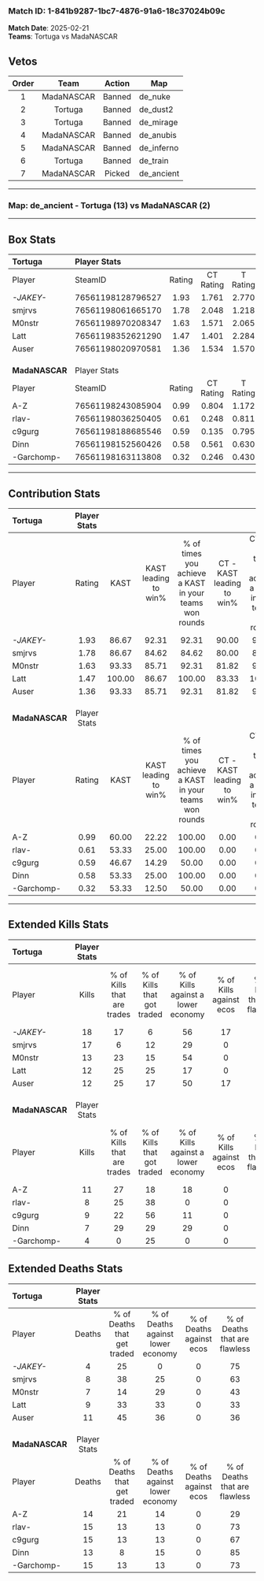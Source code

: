 ### Match ID: 1-841b9287-1bc7-4876-91a6-18c37024b09c  
**Match Date**: 2025-02-21  
**Teams**: Tortuga vs MadaNASCAR  

## Vetos  

| Order | Team | Action | Map |
| :---: | :--: | :----: | --- |
| 1 | MadaNASCAR | Banned | de_nuke |
| 2 | Tortuga | Banned | de_dust2 |
| 3 | Tortuga | Banned | de_mirage |
| 4 | MadaNASCAR | Banned | de_anubis |
| 5 | MadaNASCAR | Banned | de_inferno |
| 6 | Tortuga | Banned | de_train |
| 7 | MadaNASCAR | Picked | de_ancient |

---  

### **Map**: de_ancient - Tortuga (13) vs MadaNASCAR (2)  
---  

## Box Stats  

| **Tortuga**    | Player Stats      |        |           |          |        |       |       |         |        |      |     |
| :- | :- | :-: | :-: | :-: | :-: | :-: | :-: | :-: | :-: | :-: | :-: |
| Player         | SteamID           | Rating | CT Rating | T Rating |  KAST  |  ADR  | Kills | Assists | Deaths | K/D  | HS% |
| _-JAKEY-_      | 76561198128796527 |  1.93  |   1.761   |  2.770   | 86.67  | 101.6 |  18   |    2    |   4    | 4.50 | 16  |
| smjrvs         | 76561198061665170 |  1.78  |   2.048   |  1.218   | 86.67  | 112.3 |  17   |    4    |   8    | 2.13 | 41  |
| M0nstr         | 76561198970208347 |  1.63  |   1.571   |  2.065   | 93.33  | 101.5 |  13   |   10    |   7    | 1.86 | 30  |
| Latt           | 76561198352621290 |  1.47  |   1.401   |  2.284   | 100.00 | 77.1  |  12   |    9    |   9    | 1.33 | 50  |
| Auser          | 76561198020970581 |  1.36  |   1.534   |  1.570   | 93.33  | 85.6  |  12   |    7    |   11   | 1.09 | 41  |
|                |                   |        |           |          |        |       |       |         |        |      |     |
|                |                   |        |           |          |        |       |       |         |        |      |     |
|                |                   |        |           |          |        |       |       |         |        |      |     |
| **MadaNASCAR** | Player Stats      |        |           |          |        |       |       |         |        |      |     |
| Player         | SteamID           | Rating | CT Rating | T Rating |  KAST  |  ADR  | Kills | Assists | Deaths | K/D  | HS% |
| A-Z            | 76561198243085904 |  0.99  |   0.804   |  1.172   | 60.00  | 98.9  |  11   |    6    |   14   | 0.79 | 45  |
| rlav-          | 76561198036250405 |  0.61  |   0.248   |  0.811   | 53.33  | 66.9  |   8   |    2    |   15   | 0.53 | 50  |
| c9gurg         | 76561198188685546 |  0.59  |   0.135   |  0.795   | 46.67  | 61.8  |   9   |    1    |   15   | 0.60 | 33  |
| Dinn           | 76561198152560426 |  0.58  |   0.561   |  0.630   | 53.33  | 52.1  |   7   |    3    |   13   | 0.54 | 42  |
| -Garchomp-     | 76561198163113808 |  0.32  |   0.246   |  0.430   | 53.33  | 44.0  |   4   |    5    |   15   | 0.27 | 75  |
---  

## Contribution Stats  

| **Tortuga**    | Player Stats |        |                      |                                                        |                           |                                                             |                          |                                                            |
| :- | :-: | :-: | :-: | :-: | :-: | :-: | :-: | :-: |
| Player         |    Rating    |  KAST  | KAST leading to win% | % of times you achieve a KAST in your teams won rounds | CT - KAST leading to win% | CT - % of times you achieve a KAST in your teams won rounds | T - KAST leading to win% | T - % of times you achieve a KAST in your teams won rounds |
| _-JAKEY-_      |     1.93     | 86.67  |        92.31         |                         92.31                          |           90.00           |                            90.00                            |          100.00          |                           100.00                           |
| smjrvs         |     1.78     | 86.67  |        84.62         |                         84.62                          |           80.00           |                            80.00                            |          100.00          |                           100.00                           |
| M0nstr         |     1.63     | 93.33  |        85.71         |                         92.31                          |           81.82           |                            90.00                            |          100.00          |                           100.00                           |
| Latt           |     1.47     | 100.00 |        86.67         |                         100.00                         |           83.33           |                           100.00                            |          100.00          |                           100.00                           |
| Auser          |     1.36     | 93.33  |        85.71         |                         92.31                          |           81.82           |                            90.00                            |          100.00          |                           100.00                           |
|                |              |        |                      |                                                        |                           |                                                             |                          |                                                            |
|                |              |        |                      |                                                        |                           |                                                             |                          |                                                            |
|                |              |        |                      |                                                        |                           |                                                             |                          |                                                            |
| **MadaNASCAR** | Player Stats |        |                      |                                                        |                           |                                                             |                          |                                                            |
| Player         |    Rating    |  KAST  | KAST leading to win% | % of times you achieve a KAST in your teams won rounds | CT - KAST leading to win% | CT - % of times you achieve a KAST in your teams won rounds | T - KAST leading to win% | T - % of times you achieve a KAST in your teams won rounds |
| A-Z            |     0.99     | 60.00  |        22.22         |                         100.00                         |           0.00            |                            0.00                             |          28.57           |                           100.00                           |
| rlav-          |     0.61     | 53.33  |        25.00         |                         100.00                         |           0.00            |                            0.00                             |          28.57           |                           100.00                           |
| c9gurg         |     0.59     | 46.67  |        14.29         |                         50.00                          |           0.00            |                            0.00                             |          16.67           |                           50.00                            |
| Dinn           |     0.58     | 53.33  |        25.00         |                         100.00                         |           0.00            |                            0.00                             |          28.57           |                           100.00                           |
| -Garchomp-     |     0.32     | 53.33  |        12.50         |                         50.00                          |           0.00            |                            0.00                             |          14.29           |                           50.00                            |
---  

## Extended Kills Stats  

| **Tortuga**    | Player Stats |                            |                            |                                    |                         |                              |                                 |                                       |                    |           |
| :- | :-: | :-: | :-: | :-: | :-: | :-: | :-: | :-: | :-: | :-: |
| Player         |    Kills     | % of Kills that are trades | % of Kills that got traded | % of Kills against a lower economy | % of Kills against ecos | % of Kills that are flawless | % of Kills that are close duels | % of Kills that are assisted by flash | Pistol Round Kills | AWP Kills |
| _-JAKEY-_      |      18      |             17             |             6              |                 56                 |           17            |              72              |                0                |                   6                   |         9          |     2     |
| smjrvs         |      17      |             6              |             12             |                 29                 |            0            |              82              |                6                |                   6                   |         0          |     2     |
| M0nstr         |      13      |             23             |             15             |                 54                 |            0            |              54              |                8                |                   0                   |         0          |     2     |
| Latt           |      12      |             25             |             25             |                 17                 |            0            |              67              |                8                |                   0                   |         0          |     3     |
| Auser          |      12      |             25             |             17             |                 50                 |           17            |              42              |                0                |                   0                   |         1          |     1     |
|                |              |                            |                            |                                    |                         |                              |                                 |                                       |                    |           |
|                |              |                            |                            |                                    |                         |                              |                                 |                                       |                    |           |
|                |              |                            |                            |                                    |                         |                              |                                 |                                       |                    |           |
| **MadaNASCAR** | Player Stats |                            |                            |                                    |                         |                              |                                 |                                       |                    |           |
| Player         |    Kills     | % of Kills that are trades | % of Kills that got traded | % of Kills against a lower economy | % of Kills against ecos | % of Kills that are flawless | % of Kills that are close duels | % of Kills that are assisted by flash | Pistol Round Kills | AWP Kills |
| A-Z            |      11      |             27             |             18             |                 18                 |            0            |              45              |                0                |                   0                   |         0          |     0     |
| rlav-          |      8       |             25             |             38             |                 0                  |            0            |              50              |                0                |                  13                   |         0          |     2     |
| c9gurg         |      9       |             22             |             56             |                 11                 |            0            |              44              |                0                |                   0                   |         0          |     4     |
| Dinn           |      7       |             29             |             29             |                 29                 |            0            |              29              |                0                |                   0                   |         0          |     0     |
| -Garchomp-     |      4       |             0              |             25             |                 0                  |            0            |              75              |                0                |                   0                   |         0          |     1     |
## Extended Deaths Stats  

| **Tortuga**    | Player Stats |                             |                                   |                          |                               |                            |                           |               |
| :- | :-: | :-: | :-: | :-: | :-: | :-: | :-: | :-: |
| Player         |    Deaths    | % of Deaths that get traded | % of Deaths against lower economy | % of Deaths against ecos | % of Deaths that are flawless | % of Deaths that are close | % of Deaths while blinded | Deaths to AWP |
| _-JAKEY-_      |      4       |             25              |                 0                 |            0             |              75               |             0              |             0             |       0       |
| smjrvs         |      8       |             38              |                25                 |            0             |              63               |             0              |             0             |       0       |
| M0nstr         |      7       |             14              |                29                 |            0             |              43               |             0              |             0             |       0       |
| Latt           |      9       |             33              |                33                 |            0             |              33               |             0              |             0             |       0       |
| Auser          |      11      |             45              |                36                 |            0             |              36               |             0              |             9             |       0       |
|                |              |                             |                                   |                          |                               |                            |                           |               |
|                |              |                             |                                   |                          |                               |                            |                           |               |
|                |              |                             |                                   |                          |                               |                            |                           |               |
| **MadaNASCAR** | Player Stats |                             |                                   |                          |                               |                            |                           |               |
| Player         |    Deaths    | % of Deaths that get traded | % of Deaths against lower economy | % of Deaths against ecos | % of Deaths that are flawless | % of Deaths that are close | % of Deaths while blinded | Deaths to AWP |
| A-Z            |      14      |             21              |                14                 |            0             |              29               |             21             |             7             |       1       |
| rlav-          |      15      |             13              |                13                 |            0             |              73               |             0              |             7             |       2       |
| c9gurg         |      15      |             13              |                13                 |            0             |              67               |             0              |             0             |       2       |
| Dinn           |      13      |              8              |                15                 |            0             |              85               |             0              |             0             |       2       |
| -Garchomp-     |      15      |             13              |                13                 |            0             |              73               |             0              |             0             |       3       |
